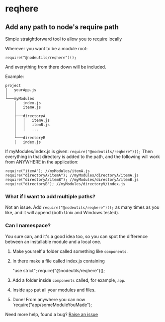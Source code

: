 # reqhere
## Add any path to node's require path

Simple straightforward tool to allow you to require locally

Wherever you want to be a module root:
```
require("@nodeutils/reqhere")();
```
And everything from there down will be included.

Example:
```
project
│   yourApp.js
│
└───myModules
    │   index.js
    │   itemA.js
    │
    ├───directoryA
    │   │   itemA.js
    │   │   itemB.js
    │   │   ...
    │
    └───directoryB
    │   index.js
```

If myModules/index.js is given: `require("@nodeutils/reqhere")();`
Then everything in that directory is added to the path, and the following will work from ANYWHERE in the application:
```
require("itemA"); //myModules/itemA.js
require("directoryA/itemA"); //myModules/directoryA/itemA.js
require("directoryA/itemB"); //myModules/directoryA/itemB.js
require("directoryB"); //myModules/directoryV/index.js
```

### What if I want to add multiple paths?
Not an issue. Add `require("@nodeutils/reqhere")();` as many times as you like, and it will append (both Unix and Windows tested).

### Can I namespace?
You sure can, and it's a good idea too, so you can spot the difference between an installable module and a local one.

1) Make yourself a folder called something like `components`.

2) In there make a file called index.js containing

    "use strict";
    require("@nodeutils/reqhere")();
    
3) Add a folder inside `components` called, for example, `app`.

4) Inside `app` put all your modules and files.

5) Done! From anywhere you can now `require("app/someModuleYouMade");

Need more help, found a bug? [Raise an issue](https://github.com/nodeutils/reqhere/issues)